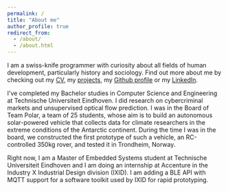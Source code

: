 ```yaml
---
permalink: /
title: "About me"
author_profile: true
redirect_from: 
  - /about/
  - /about.html
---
```


I am a swiss-knife programmer with curiosity about all fields of human development, particularly history and sociology. Find out more about me
by checking out my [CV](https://rlradulescu.com/cv/), my [projects](https://rlradulescu.com/portfolio/), my [Github profile](https://github.com/RaduLucianR) or my [LinkedIn](https://www.linkedin.com/in/radu-lucian-radulescu/).

I've completed my Bachelor studies in Computer Science and Engineering at Technische Universiteit Eindhoven. I did research on cybercriminal markets and unsupervised optical flow prediction. I was in the Board of Team Polar, a team of 25 students, whose aim is to build an autonomous solar-powered vehicle that collects data for climate researchers in the extreme conditions of the Antarctic continent. During the time I was in the board, we constructed the first prototype of such a vehicle, an RC-controlled 350kg rover, and tested it in Trondheim, Norway.

Right now, I am a Master of Embedded Systems student at Technische Universiteit Eindhoven and I am doing an internship at Accenture in the
Industry X Industrial Design division (IXID). I am adding a BLE API with MQTT support for a software toolkit used by IXID for rapid prototyping.
